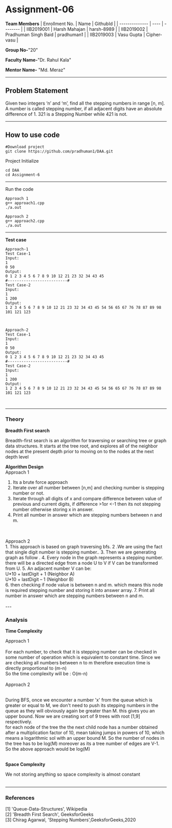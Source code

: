 # Assignment-06

**Team Members**
|   Enrollment No.  |   Name   | GithubId |
|   --------------  |   ----   | -------- |
|    IIB2019001  |   Harsh Mahajan | harsh-8989 |
|    IIB2019002  |  Pradhuman Singh Baid  | pradhuman1 | 
|    IIB2019003  |   Vasu Gupta | Cipher-vasu |

**Group No-**"20"

**Faculty Name-**"Dr. Rahul Kala"

**Mentor Name-** "Md. Meraz"

---
## Problem Statement
Given two integers ‘n’ and ‘m’, find all the stepping numbers in range [n, m]. A number is
called stepping number, if all adjacent digits have an absolute difference of 1. 321 is a
Stepping Number while 421 is not.

---
## How to use code

```
#Download project
git clone https://github.com/pradhuman1/DAA.git
```
Project Initialize 
```
cd DAA
cd Assignment-6
```
---

Run the code
```
Approach 1
g++ approach1.cpp
./a.out

Approach 2
g++ approach2.cpp
./a.out
```
---

**Test case**

```
Approach-1 
Test Case-1
Input:
1
0 50
Output:
0 1 2 3 4 5 6 7 8 9 10 12 21 23 32 34 43 45
#--------------------------#
Test Case-2
Input:
1
1 200
Output:
1 2 3 4 5 6 7 8 9 10 12 21 23 32 34 43 45 54 56 65 67 76 78 87 89 98 101 121 123



Approach-2
Test Case-1
Input:
1
0 50
Output:
0 1 2 3 4 5 6 7 8 9 10 12 21 23 32 34 43 45
#--------------------------#
Test Case-2
Input:
1
1 200
Output:
1 2 3 4 5 6 7 8 9 10 12 21 23 32 34 43 45 54 56 65 67 76 78 87 89 98 101 121 123



```
---

### Theory

**Breadth First search**

Breadth-first search is an algorithm for traversing or searching tree or graph data structures. It starts at the tree root, and explores all of the neighbor nodes at the present depth prior to moving on to the nodes at the next depth level

**Algorithm Design**<br>
Approach 1<br>
1. Its a brute force approach
2. Iterate  over  all  number  between  [n,m]  and  checking number is stepping number or not.
3. Iterate  through  all  digits  of  x  and  compare  difference between value of previous and current digits, if difference >1or  <-1  then  its  not  stepping  number  otherwise  storing  x  in answer.
4. Print all number in answer which are stepping numbers between n and m.
<br>
<br>
Approach 2<br>
1. This approach is based on graph traversing bfs.
2 .We are using the fact that single digit number is stepping number..
3. Then we are generating graph as follow .
4. Every node in the graph represents a stepping number. there will be a directed edge from a node U to V if V can be transformed from U.
5. An adjacent number V can be:  <br>
     U*10 + lastDigit + 1 (Neighbor A)<br>
     U*10 + lastDigit – 1 (Neighbor B)<br>
6. then checking if node value is between n and m. which means this node is required stepping number and storing it into answer array.
7. Print all number in answer which are stepping numbers between n and m.
<br>
<br>
---

### Analysis

**Time Complexity**

Approach 1<br><br>
For each number, to check that it is stepping number can be checked in some number of operation which is equivalent to constant time. Since we are checking all numbers between n to m therefore execution time is  directly proportional to (m-n)<br>
So the time complexity will be :  O(m-n)<br><br>
Approach 2<br><br>

During BFS, once we encounter a number 'x' from the queue which is greater or equal to M, we don't need to push its stepping numbers in the queue as they will obviously again be greater than M. this gives you an upper bound. Now we are creating sort of 9 trees with root [1,9] respectively. <br>
for each node of the tree the the next child node has a number obtained after a multiplication factor of 10, mean taking jumps in powers of 10, which means a logarithmic sol with an upper bound M. So the number of nodes in the tree has to be log(M) moreover as its a tree number of edges are V-1.<br>
So the above approach would be log(M)<br><br>

**Space Complexity**

We not storing anything so space complexity is almost constant<br><br>

---

### References

[1] 'Queue-Data-Structures', Wikipedia<br>
[2] 'Breadth First Search', GeeksforGeeks<br>
[3] Chirag Agarwal, 'Stepping Numbers',GeeksforGeeks,2020<br>
